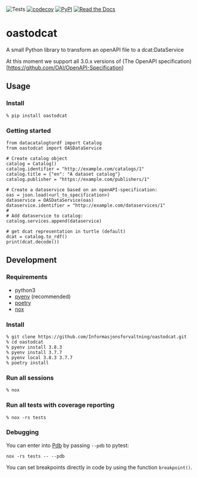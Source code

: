 ![Tests](https://github.com/Informasjonsforvaltning/oastodcat/workflows/Tests/badge.svg)
[![codecov](https://codecov.io/gh/Informasjonsforvaltning/oastodcat/branch/master/graph/badge.svg)](https://codecov.io/gh/Informasjonsforvaltning/oastodcat)
[![PyPI](https://img.shields.io/pypi/v/oastodcat.svg)](https://pypi.org/project/oastodcat/)
[![Read the Docs](https://readthedocs.org/projects/oastodcat/badge/)](https://oastodcat.readthedocs.io/)
# oastodcat

A small Python library to transform an openAPI file to a dcat:DataService

At this moment we support all 3.0.x versions of (The OpenAPI specification)[https://github.com/OAI/OpenAPI-Specification]

## Usage
### Install
```
% pip install oastodcat
```
### Getting started
```
from datacatalogtordf import Catalog
from oastodcat import OASDataService

# Create catalog object
catalog = Catalog()
catalog.identifier = "http://example.com/catalogs/1"
catalog.title = {"en": "A dataset catalog"}
catalog.publisher = "https://example.com/publishers/1"

# Create a dataservice based on an openAPI-specification:
oas = json.load(<url_to_specification>)
dataservice = OASDataService(oas)
dataservice.identifier = "http://example.com/dataservices/1"
#
# Add dataservice to catalog:
catalog.services.append(dataservice)

# get dcat representation in turtle (default)
dcat = catalog.to_rdf()
print(dcat.decode())
```

## Development
### Requirements
- python3
- [pyenv](https://github.com/pyenv/pyenv) (recommended)
- [poetry](https://python-poetry.org/)
- [nox](https://nox.thea.codes/en/stable/)

### Install
```
% git clone https://github.com/Informasjonsforvaltning/oastodcat.git
% cd oastodcat
% pyenv install 3.8.3
% pyenv install 3.7.7
% pyenv local 3.8.3 3.7.7
% poetry install
```
### Run all sessions
```
% nox
```
### Run all tests with coverage reporting
```
% nox -rs tests
```
### Debugging
You can enter into [Pdb](https://docs.python.org/3/library/pdb.html) by passing `--pdb` to pytest:
```
nox -rs tests -- --pdb
```
You can set breakpoints directly in code by using the function `breakpoint()`.
